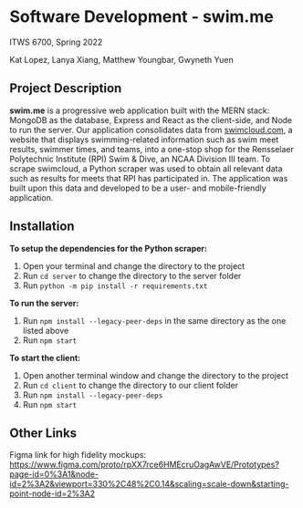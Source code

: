# Software Development - swim.me
ITWS 6700, Spring 2022

Kat Lopez, Lanya Xiang, Matthew Youngbar, Gwyneth Yuen

## Project Description
**swim.me** is a progressive web application built with the MERN stack: MongoDB as the database, Express and React as the client-side, and Node to run the server. Our application consolidates data from [swimcloud.com](https://www.swimcloud.com), a website that displays swimming-related information such as swim meet results, swimmer times, and teams, into a one-stop shop for the Rensselaer Polytechnic Institute (RPI) Swim & Dive, an NCAA Division III team. To scrape swimcloud, a Python scraper was used to obtain all relevant data such as results for meets that RPI has participated in. The application was built upon this data and developed to be a user- and mobile-friendly application.

## Installation
**To setup the dependencies for the Python scraper:**
1. Open your terminal and change the directory to the project
2. Run `cd server` to change the directory to the server folder
3. Run `python -m pip install -r requirements.txt`

**To run the server:**
1. Run `npm install --legacy-peer-deps` in the same directory as the one listed above
2. Run `npm start`

**To start the client:**
1. Open another terminal window and change the directory to the project
2. Run `cd client` to change the directory to our client folder
3. Run `npm install --legacy-peer-deps`
4. Run `npm start`

## Other Links
Figma link for high fidelity mockups: https://www.figma.com/proto/rpXX7rce6HMEcruOagAwVE/Prototypes?page-id=0%3A1&node-id=2%3A2&viewport=330%2C48%2C0.14&scaling=scale-down&starting-point-node-id=2%3A2
